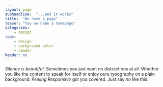 ```yaml
---
layout: page
subheadline:  "...and it works"
title:  "We have a page"
teaser: "Yay we habe a homepage"
categories:
    - design
tags:
    - design
    - background color
    - header
header: no
---
```


*Silence is beautiful.* Sometimes you just want no distractions at all. Whether you like the content to speak for itself or enjoy pure typography on a plain background: *Feeling Responsive* got you covered. Just say *no* like this:



<!--more
~~~
header: no
~~~
### All Header-Styles
{: .t60 }

{% include list-posts tag='header' %}
-->